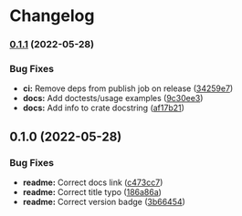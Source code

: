 # Changelog

### [0.1.1](https://www.github.com/makepress/clytia/compare/v0.1.0...v0.1.1) (2022-05-28)


### Bug Fixes

* **ci:** Remove deps from publish job on release ([34259e7](https://www.github.com/makepress/clytia/commit/34259e7b7cba741b6a6f38f42402030c3a125258))
* **docs:** Add doctests/usage examples ([9c30ee3](https://www.github.com/makepress/clytia/commit/9c30ee3f20113bd3cead66f4cdf8eb46b4ace634))
* **docs:** Add info to crate docstring ([af17b21](https://www.github.com/makepress/clytia/commit/af17b21b5d1609dc108edf44e25c5e2ff8b7e4f3))

## 0.1.0 (2022-05-28)


### Bug Fixes

* **readme:** Correct docs link ([c473cc7](https://www.github.com/makepress/clytia/commit/c473cc7fd644246dea750bb72009f3a2d08f9ceb))
* **readme:** Correct title typo ([186a86a](https://www.github.com/makepress/clytia/commit/186a86ad60f87db80f06ecf138997f9afa734460))
* **readme:** Correct version badge ([3b66454](https://www.github.com/makepress/clytia/commit/3b66454d231e61d7b3ee8f2633f438d3ff3e14a6))
